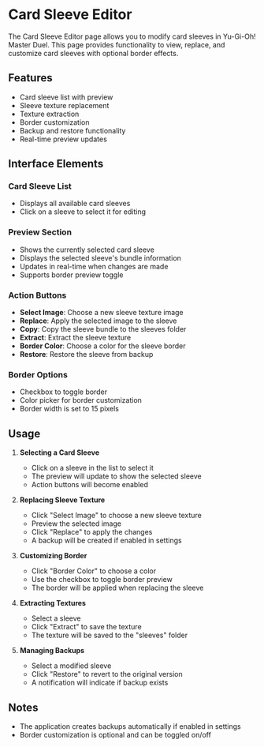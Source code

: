 # Card Sleeve Editor

The Card Sleeve Editor page allows you to modify card sleeves in Yu-Gi-Oh! Master Duel. This page provides functionality to view, replace, and customize card sleeves with optional border effects.

## Features

- Card sleeve list with preview
- Sleeve texture replacement
- Texture extraction
- Border customization
- Backup and restore functionality
- Real-time preview updates

## Interface Elements

### Card Sleeve List

- Displays all available card sleeves
- Click on a sleeve to select it for editing

### Preview Section

- Shows the currently selected card sleeve
- Displays the selected sleeve's bundle information
- Updates in real-time when changes are made
- Supports border preview toggle

### Action Buttons

- **Select Image**: Choose a new sleeve texture image
- **Replace**: Apply the selected image to the sleeve
- **Copy**: Copy the sleeve bundle to the sleeves folder
- **Extract**: Extract the sleeve texture
- **Border Color**: Choose a color for the sleeve border
- **Restore**: Restore the sleeve from backup

### Border Options

- Checkbox to toggle border
- Color picker for border customization
- Border width is set to 15 pixels

## Usage

1. **Selecting a Card Sleeve**
   - Click on a sleeve in the list to select it
   - The preview will update to show the selected sleeve
   - Action buttons will become enabled

2. **Replacing Sleeve Texture**
   - Click "Select Image" to choose a new sleeve texture
   - Preview the selected image
   - Click "Replace" to apply the changes
   - A backup will be created if enabled in settings

3. **Customizing Border**
   - Click "Border Color" to choose a color
   - Use the checkbox to toggle border preview
   - The border will be applied when replacing the sleeve

4. **Extracting Textures**
   - Select a sleeve
   - Click "Extract" to save the texture
   - The texture will be saved to the "sleeves" folder

5. **Managing Backups**
   - Select a modified sleeve
   - Click "Restore" to revert to the original version
   - A notification will indicate if backup exists

## Notes

- The application creates backups automatically if enabled in settings
- Border customization is optional and can be toggled on/off
